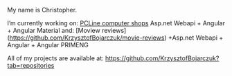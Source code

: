 My name is Christopher.

I’m currently working on: [PCLine computer shops](https://github.com/KrzysztofBojarczuk/PCLine-computer-shops) Asp.net Webapi + Angular + Angular Material and: [Moview reviews] (https://github.com/KrzysztofBojarczuk/movie-reviews) +Asp.net Webapi + Angular + Angular PRIMENG

All of my projects are available at: https://github.com/KrzysztofBojarczuk?tab=repositories



